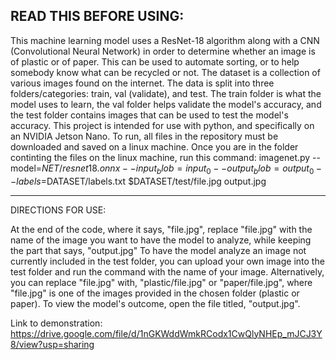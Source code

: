 
READ THIS BEFORE USING:
-

This machine learning model uses a ResNet-18 algorithm along with a CNN (Convolutional Neural Network) in order to determine whether an image is of plastic or of paper. This can be used to automate sorting, or to help somebody know what can be recycled or not. The dataset is a collection of various images found on the internet. The data is split into three folders/categories: train, val (validate), and test. The train folder is what the model uses to learn, the val folder helps validate the model's accuracy, and the test folder contains images that can be used to test the model's accuracy. This project is intended for use with python, and specifically on an NVIDIA Jetson Nano. To run, all files in the repository must be downloaded and saved on a linux machine. Once you are in the folder continting the files on the linux machine, run this command: imagenet.py --model=$NET/resnet18.onnx --input_blob=input_0 --output_blob=output_0 --labels=$DATASET/labels.txt $DATASET/test/file.jpg output.jpg

-----

DIRECTIONS FOR USE:

At the end of the code, where it says, "file.jpg", replace "file.jpg" with the name of the image you want to have the model to analyze, while keeping the part that says, "output.jpg" To have the model analyze an image not currently included in the test folder, you can upload your own image into the test folder and run the command with the name of your image. Alternatively, you can replace "file.jpg" with, "plastic/file.jpg" or "paper/file.jpg", where "file.jpg" is one of the images provided in the chosen folder (plastic or paper). To view the model's outcome, open the file titled, "output.jpg".

Link to demonstration: https://drive.google.com/file/d/1nGKWddWmkRCodx1CwQlyNHEp_mJCJ3Y8/view?usp=sharing
